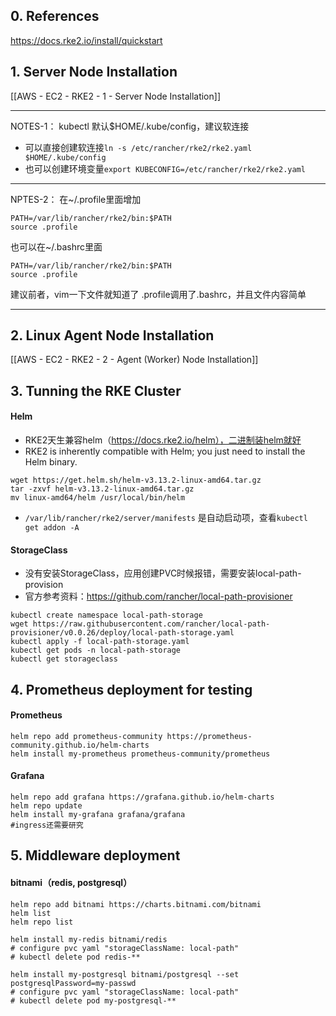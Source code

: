 
## 0. References
https://docs.rke2.io/install/quickstart

## 1. Server Node Installation

[[AWS - EC2 - RKE2 - 1 - Server Node Installation]]

---
NOTES-1：
kubectl 默认$HOME/.kube/config，建议软连接
- 可以直接创建软连接`ln -s /etc/rancher/rke2/rke2.yaml $HOME/.kube/config`
- 也可以创建环境变量`export KUBECONFIG=/etc/rancher/rke2/rke2.yaml` 

---
NPTES-2：
在~/.profile里面增加
```
PATH=/var/lib/rancher/rke2/bin:$PATH
source .profile
```
也可以在~/.bashrc里面
```
PATH=/var/lib/rancher/rke2/bin:$PATH
source .profile
```
建议前者，vim一下文件就知道了 .profile调用了.bashrc，并且文件内容简单

---

## 2. Linux Agent Node Installation

[[AWS - EC2 - RKE2 - 2 - Agent (Worker) Node Installation]]

## 3. Tunning the RKE Cluster

#### Helm
- RKE2天生兼容helm（https://docs.rke2.io/helm），二进制装helm就好
- RKE2 is inherently compatible with Helm; you just need to install the Helm binary.
```
wget https://get.helm.sh/helm-v3.13.2-linux-amd64.tar.gz
tar -zxvf helm-v3.13.2-linux-amd64.tar.gz
mv linux-amd64/helm /usr/local/bin/helm
```
- `/var/lib/rancher/rke2/server/manifests` 是自动启动项，查看`kubectl get addon -A`

#### StorageClass
- 没有安装StorageClass，应用创建PVC时候报错，需要安装local-path-provision
- 官方参考资料：https://github.com/rancher/local-path-provisioner
```shell
kubectl create namespace local-path-storage
wget https://raw.githubusercontent.com/rancher/local-path-provisioner/v0.0.26/deploy/local-path-storage.yaml
kubectl apply -f local-path-storage.yaml
kubectl get pods -n local-path-storage
kubectl get storageclass
```

## 4. Prometheus deployment for testing

#### Prometheus
```
helm repo add prometheus-community https://prometheus-community.github.io/helm-charts
helm install my-prometheus prometheus-community/prometheus
```

#### Grafana
```
helm repo add grafana https://grafana.github.io/helm-charts
helm repo update
helm install my-grafana grafana/grafana
#ingress还需要研究
```

## 5. Middleware deployment

#### bitnami（redis, postgresql）
```
helm repo add bitnami https://charts.bitnami.com/bitnami
helm list
helm repo list

helm install my-redis bitnami/redis 
# configure pvc yaml "storageClassName: local-path"
# kubectl delete pod redis-**

helm install my-postgresql bitnami/postgresql --set postgresqlPassword=my-passwd
# configure pvc yaml "storageClassName: local-path"
# kubectl delete pod my-postgresql-**
